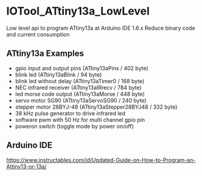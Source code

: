 # IOTool_ATtiny13a_LowLevel

Low level api to program ATtiny13a at Arduino IDE 1.6.x
Reduce binary code and current consumption

## ATtiny13a Examples

* gpio input and output pins (ATtiny13aPins / 402 byte)
* blink led (ATtiny13aBlink / 94 byte)
* blink led without delay (ATtiny13aTimer0 / 168 byte)
* NEC infrared receiver (ATtiny13aIRrecv / 784 byte)
* led morse code output (ATtiny13aMorse / 448 byte)
* servo motor SG90 (ATtiny13aServoSG90 / 240 byte)
* stepper motor 28BYJ-48 (ATtiny13aStepper28BYJ48 / 332 byte)
* 38 kHz pulse generator to drive infrared led
* software pwm with 50 Hz for multi channel gpio pin
* poweron switch (toggle mode by power on/off)

## Arduino IDE

https://www.instructables.com/id/Updated-Guide-on-How-to-Program-an-Attiny13-or-13a/
